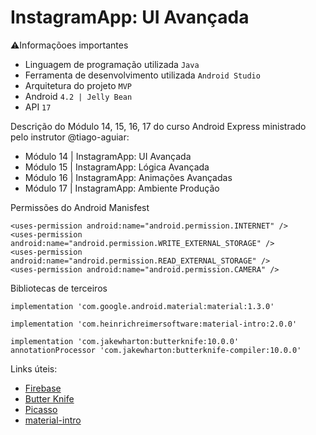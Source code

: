 # InstagramApp: UI Avançada

:warning:Informaçõoes importantes
* Linguagem de programação utilizada ```Java```
* Ferramenta de desenvolvimento utilizada ```Android Studio```
* Arquitetura do projeto ```MVP```
* Android ```4.2 | Jelly Bean```
* API ```17```

Descrição do Módulo 14, 15, 16, 17 do curso Android Express ministrado pelo instrutor @tiago-aguiar:
* Módulo 14 | InstagramApp: UI Avançada
* Módulo 15 | InstagramApp: Lógica Avançada
* Módulo 16 | InstagramApp: Animações Avançadas
* Módulo 17 | InstagramApp: Ambiente Produção

Permissões do Android Manisfest
 ```
 <uses-permission android:name="android.permission.INTERNET" />
 <uses-permission android:name="android.permission.WRITE_EXTERNAL_STORAGE" />
 <uses-permission android:name="android.permission.READ_EXTERNAL_STORAGE" />
 <uses-permission android:name="android.permission.CAMERA" />
 ```
 
Bibliotecas de terceiros

```
implementation 'com.google.android.material:material:1.3.0'

implementation 'com.heinrichreimersoftware:material-intro:2.0.0'

implementation 'com.jakewharton:butterknife:10.0.0'
annotationProcessor 'com.jakewharton:butterknife-compiler:10.0.0'
```

 Links úteis:
 * [Firebase](https://firebase.google.com/)
 * [Butter Knife](https://github.com/JakeWharton/butterknife)
 * [Picasso](https://github.com/square/picasso)
 * [material-intro](https://github.com/heinrichreimer/material-intro)
